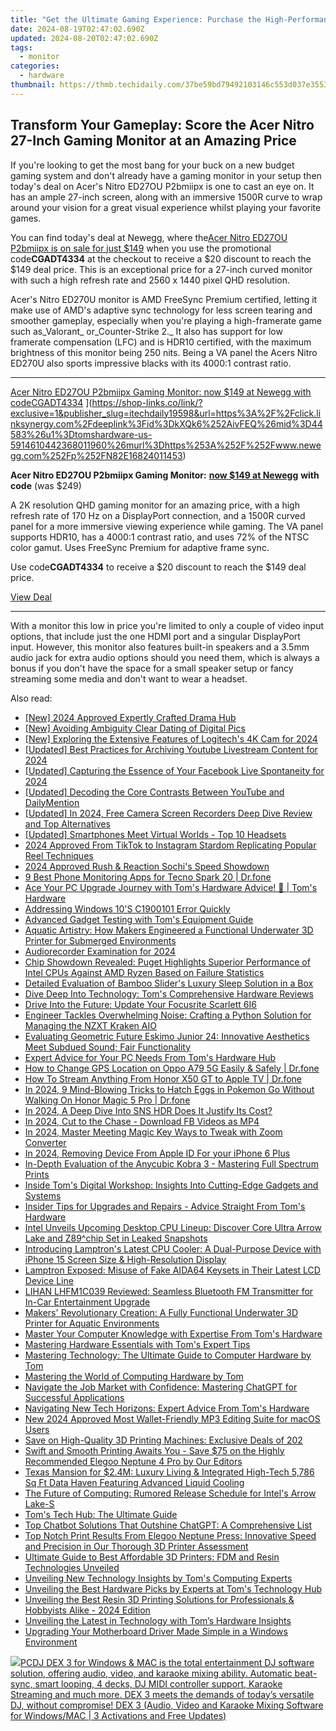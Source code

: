 ```yaml
---
title: "Get the Ultimate Gaming Experience: Purchase the High-Performance Acer Nitro 27"
date: 2024-08-19T02:47:02.690Z
updated: 2024-08-20T02:47:02.690Z
tags:
  - monitor
categories:
  - hardware
thumbnail: https://thmb.techidaily.com/37be59bd79492103146c553d037e355365677b2067dd8fea4392e3520b311142.jpg
---
```


## Transform Your Gameplay: Score the Acer Nitro 27-Inch Gaming Monitor at an Amazing Price

If you're looking to get the most bang for your buck on a new budget gaming system and don't already have a gaming monitor in your setup then today's deal on Acer's Nitro ED27OU P2bmiipx is one to cast an eye on. It has an ample 27-inch screen, along with an immersive 1500R curve to wrap around your vision for a great visual experience whilst playing your favorite games.

 You can find today's deal at Newegg, where the[Acer Nitro ED27OU P2bmiipx is on sale for just $149](https://shop-links.co/link/?exclusive=1&publisher_slug=itechdaily19598&url=https%3A%2F%2Fclick.linksynergy.com%2Fdeeplink%3Fid%3DkXQk6%252AivFEQ%26mid%3D44583%26u1%3Dtomshardware-us-1283107623551148093%26murl%3Dhttps%253A%252F%252Fwww.newegg.com%252Fp%252FN82E16824011453) when you use the promotional code**CGADT4334** at the checkout to receive a $20 discount to reach the $149 deal price. This is an exceptional price for a 27-inch curved monitor with such a high refresh rate and 2560 x 1440 pixel QHD resolution.

 Acer's Nitro ED270U monitor is AMD FreeSync Premium certified, letting it make use of AMD's adaptive sync technology for less screen tearing and smoother gameplay, especially when you're playing a high-framerate game such as_Valorant_ or_Counter-Strike 2._ It also has support for low framerate compensation (LFC) and is HDR10 certified, with the maximum brightness of this monitor being 250 nits. Being a VA panel the Acers Nitro ED270U also sports impressive blacks with its 4000:1 contrast ratio.

---

[Acer Nitro ED27OU P2bmiipx Gaming Monitor:&nbsp;now $149 at Newegg with codeCGADT4334](https://cdn.mos.cms.futurecdn.net/abC45RMRXh26SmM2NFJDoL-200-100.png "Acer Nitro ED27OU P2bmiipx Gaming Monitor:&nbsp;now $149 at Newegg with codeCGADT4334") ](https://shop-links.co/link/?exclusive=1&publisher_slug=itechdaily19598&url=https%3A%2F%2Fclick.linksynergy.com%2Fdeeplink%3Fid%3DkXQk6%252AivFEQ%26mid%3D44583%26u1%3Dtomshardware-us-5914610442368011960%26murl%3Dhttps%253A%252F%252Fwww.newegg.com%252Fp%252FN82E16824011453)

**Acer Nitro ED27OU P2bmiipx Gaming Monitor:** [**now $149 at Newegg**](https://shop-links.co/link/?exclusive=1&publisher_slug=itechdaily19598&url=https%3A%2F%2Fclick.linksynergy.com%2Fdeeplink%3Fid%3DkXQk6%252AivFEQ%26mid%3D44583%26u1%3Dtomshardware-us-5529735785023706507%26murl%3Dhttps%253A%252F%252Fwww.newegg.com%252Fp%252FN82E16824011453) **with code** (was $249)  
  
 A 2K resolution QHD gaming monitor for an amazing price, with a high refresh rate of 170 Hz on a DisplayPort connection, and a 1500R curved panel for a more immersive viewing experience while gaming. The VA panel supports HDR10, has a 4000:1 contrast ratio, and uses 72% of the NTSC color gamut. Uses FreeSync Premium for adaptive frame sync.  
  
 Use code**CGADT4334** to receive a $20 discount to reach the $149 deal price.

[View Deal](https://shop-links.co/link/?exclusive=1&publisher_slug=itechdaily19598&url=https%3A%2F%2Fclick.linksynergy.com%2Fdeeplink%3Fid%3DkXQk6%252AivFEQ%26mid%3D44583%26u1%3Dtomshardware-us-5914610442368011960%26murl%3Dhttps%253A%252F%252Fwww.newegg.com%252Fp%252FN82E16824011453)

---

 With a monitor this low in price you're limited to only a couple of video input options, that include just the one HDMI port and a singular DisplayPort input. However, this monitor also features built-in speakers and a 3.5mm audio jack for extra audio options should you need them, which is always a bonus if you don't have the space for a small speaker setup or fancy streaming some media and don't want to wear a headset.

<ins class="adsbygoogle"
     style="display:block"
     data-ad-format="autorelaxed"
     data-ad-client="ca-pub-7571918770474297"
     data-ad-slot="1223367746"></ins>



<ins class="adsbygoogle"
     style="display:block"
     data-ad-client="ca-pub-7571918770474297"
     data-ad-slot="8358498916"
     data-ad-format="auto"
     data-full-width-responsive="true"></ins>

<span class="atpl-alsoreadstyle">Also read:</span>
<div><ul>
<li><a href="https://fox-info.techidaily.com/new-2024-approved-expertly-crafted-drama-hub/"><u>[New] 2024 Approved  Expertly Crafted Drama Hub</u></a></li>
<li><a href="https://extra-resources.techidaily.com/new-avoiding-ambiguity-clear-dating-of-digital-pics/"><u>[New] Avoiding Ambiguity  Clear Dating of Digital Pics</u></a></li>
<li><a href="https://screen-mirroring-recording.techidaily.com/new-exploring-the-extensive-features-of-logitechs-4k-cam-for-2024/"><u>[New] Exploring the Extensive Features of Logitech's 4K Cam for 2024</u></a></li>
<li><a href="https://screen-recording.techidaily.com/updated-best-practices-for-archiving-youtube-livestream-content-for-2024/"><u>[Updated] Best Practices for Archiving Youtube Livestream Content for 2024</u></a></li>
<li><a href="https://screen-capture.techidaily.com/updated-capturing-the-essence-of-your-facebook-live-spontaneity-for-2024/"><u>[Updated] Capturing the Essence of Your Facebook Live Spontaneity for 2024</u></a></li>
<li><a href="https://youtube-clips.techidaily.com/updated-decoding-the-core-contrasts-between-youtube-and-dailymention/"><u>[Updated] Decoding the Core Contrasts Between YouTube and DailyMention</u></a></li>
<li><a href="https://screen-video-capture.techidaily.com/updated-in-2024-free-camera-screen-recorders-deep-dive-review-and-top-alternatives/"><u>[Updated] In 2024, Free Camera Screen Recorders  Deep Dive Review and Top Alternatives</u></a></li>
<li><a href="https://extra-approaches.techidaily.com/updated-smartphones-meet-virtual-worlds-top-10-headsets/"><u>[Updated] Smartphones Meet Virtual Worlds - Top 10 Headsets</u></a></li>
<li><a href="https://instagram-videos.techidaily.com/2024-approved-from-tiktok-to-instagram-stardom-replicating-popular-reel-techniques/"><u>2024 Approved  From TikTok to Instagram Stardom  Replicating Popular Reel Techniques</u></a></li>
<li><a href="https://article-tips.techidaily.com/2024-approved-rush-and-reaction-sochis-speed-showdown/"><u>2024 Approved  Rush & Reaction  Sochi's Speed Showdown</u></a></li>
<li><a href="https://android-location-track.techidaily.com/9-best-phone-monitoring-apps-for-tecno-spark-20-drfone-by-drfone-virtual-android/"><u>9 Best Phone Monitoring Apps for Tecno Spark 20 | Dr.fone</u></a></li>
<li><a href="https://hardware-tips.techidaily.com/ace-your-pc-upgrade-journey-with-toms-hardware-advice-toms-hardware/"><u>Ace Your PC Upgrade Journey with Tom's Hardware Advice! 🚀 | Tom's Hardware</u></a></li>
<li><a href="https://graphic-issues.techidaily.com/addressing-windows-10s-c1900101-error-quickly/"><u>Addressing Windows 10'S C1900101 Error Quickly</u></a></li>
<li><a href="https://hardware-tips.techidaily.com/advanced-gadget-testing-with-toms-equipment-guide/"><u>Advanced Gadget Testing with Tom's Equipment Guide</u></a></li>
<li><a href="https://hardware-tips.techidaily.com/aquatic-artistry-how-makers-engineered-a-functional-underwater-3d-printer-for-submerged-environments/"><u>Aquatic Artistry: How Makers Engineered a Functional Underwater 3D Printer for Submerged Environments</u></a></li>
<li><a href="https://screen-capture.techidaily.com/audiorecorder-examination-for-2024/"><u>Audiorecorder Examination for 2024</u></a></li>
<li><a href="https://hardware-tips.techidaily.com/chip-showdown-revealed-puget-highlights-superior-performance-of-intel-cpus-against-amd-ryzen-based-on-failure-statistics/"><u>Chip Showdown Revealed: Puget Highlights Superior Performance of Intel CPUs Against AMD Ryzen Based on Failure Statistics</u></a></li>
<li><a href="https://hardware-tips.techidaily.com/detailed-evaluation-of-bamboo-sliders-luxury-sleep-solution-in-a-box/"><u>Detailed Evaluation of Bamboo Slider's Luxury Sleep Solution in a Box</u></a></li>
<li><a href="https://hardware-tips.techidaily.com/dive-deep-into-technology-toms-comprehensive-hardware-reviews/"><u>Dive Deep Into Technology: Tom's Comprehensive Hardware Reviews</u></a></li>
<li><a href="https://driver-install.techidaily.com/drive-into-the-future-update-your-focusrite-scarlett-6i6/"><u>Drive Into the Future: Update Your Focusrite Scarlett 6I6</u></a></li>
<li><a href="https://hardware-tips.techidaily.com/engineer-tackles-overwhelming-noise-crafting-a-python-solution-for-managing-the-nzxt-kraken-aio/"><u>Engineer Tackles Overwhelming Noise: Crafting a Python Solution for Managing the NZXT Kraken AIO</u></a></li>
<li><a href="https://hardware-tips.techidaily.com/evaluating-geometric-future-eskimo-junior-24-innovative-aesthetics-meet-subdued-sound-fair-functionality/"><u>Evaluating Geometric Future Eskimo Junior 24: Innovative Aesthetics Meet Subdued Sound; Fair Functionality</u></a></li>
<li><a href="https://hardware-tips.techidaily.com/expert-advice-for-your-pc-needs-from-toms-hardware-hub/"><u>Expert Advice for Your PC Needs From Tom's Hardware Hub</u></a></li>
<li><a href="https://location-social.techidaily.com/how-to-change-gps-location-on-oppo-a79-5g-easily-and-safely-drfone-by-drfone-virtual-android/"><u>How to Change GPS Location on Oppo A79 5G Easily & Safely | Dr.fone</u></a></li>
<li><a href="https://screen-mirror.techidaily.com/how-to-stream-anything-from-honor-x50-gt-to-apple-tv-drfone-by-drfone-android/"><u>How To Stream Anything From Honor X50 GT to Apple TV | Dr.fone</u></a></li>
<li><a href="https://pokemon-go-android.techidaily.com/in-2024-9-mind-blowing-tricks-to-hatch-eggs-in-pokemon-go-without-walking-on-honor-magic-5-pro-drfone-by-drfone-virtual-android/"><u>In 2024, 9 Mind-Blowing Tricks to Hatch Eggs in Pokemon Go Without Walking On Honor Magic 5 Pro | Dr.fone</u></a></li>
<li><a href="https://extra-resources.techidaily.com/in-2024-a-deep-dive-into-sns-hdr-does-it-justify-its-cost/"><u>In 2024, A Deep Dive Into SNS HDR  Does It Justify Its Cost?</u></a></li>
<li><a href="https://facebook-video-content.techidaily.com/in-2024-cut-to-the-chase-download-fb-videos-as-mp4/"><u>In 2024, Cut to the Chase - Download FB Videos as MP4</u></a></li>
<li><a href="https://some-skills.techidaily.com/in-2024-master-meeting-magic-key-ways-to-tweak-with-zoom-converter/"><u>In 2024, Master Meeting Magic  Key Ways to Tweak with Zoom Converter</u></a></li>
<li><a href="https://apple-account.techidaily.com/in-2024-removing-device-from-apple-id-for-your-iphone-6-plus-by-drfone-ios/"><u>In 2024, Removing Device From Apple ID For your iPhone 6 Plus</u></a></li>
<li><a href="https://hardware-tips.techidaily.com/in-depth-evaluation-of-the-anycubic-kobra-3-mastering-full-spectrum-prints/"><u>In-Depth Evaluation of the Anycubic Kobra 3 - Mastering Full Spectrum Prints</u></a></li>
<li><a href="https://hardware-tips.techidaily.com/inside-toms-digital-workshop-insights-into-cutting-edge-gadgets-and-systems/"><u>Inside Tom's Digital Workshop: Insights Into Cutting-Edge Gadgets and Systems</u></a></li>
<li><a href="https://hardware-tips.techidaily.com/insider-tips-for-upgrades-and-repairs-advice-straight-from-toms-hardware/"><u>Insider Tips for Upgrades and Repairs - Advice Straight From Tom's Hardware</u></a></li>
<li><a href="https://hardware-tips.techidaily.com/intel-unveils-upcoming-desktop-cpu-lineup-discover-core-ultra-arrow-lake-and-z89chip-set-in-leaked-snapshots/"><u>Intel Unveils Upcoming Desktop CPU Lineup: Discover Core Ultra Arrow Lake and Z89^chip Set in Leaked Snapshots</u></a></li>
<li><a href="https://hardware-tips.techidaily.com/introducing-lamptrons-latest-cpu-cooler-a-dual-purpose-device-with-iphone-15-screen-size-and-high-resolution-display/"><u>Introducing Lamptron's Latest CPU Cooler: A Dual-Purpose Device with iPhone 15 Screen Size & High-Resolution Display</u></a></li>
<li><a href="https://hardware-tips.techidaily.com/lamptron-exposed-misuse-of-fake-aida64-keysets-in-their-latest-lcd-device-line/"><u>Lamptron Exposed: Misuse of Fake AIDA64 Keysets in Their Latest LCD Device Line</u></a></li>
<li><a href="https://hardware-tips.techidaily.com/lihan-lhfm1c039-reviewed-seamless-bluetooth-fm-transmitter-for-in-car-entertainment-upgrade/"><u>LIHAN LHFM1C039 Reviewed: Seamless Bluetooth FM Transmitter for In-Car Entertainment Upgrade</u></a></li>
<li><a href="https://hardware-tips.techidaily.com/makers-revolutionary-creation-a-fully-functional-underwater-3d-printer-for-aquatic-environments/"><u>Makers' Revolutionary Creation: A Fully Functional Underwater 3D Printer for Aquatic Environments</u></a></li>
<li><a href="https://hardware-tips.techidaily.com/master-your-computer-knowledge-with-expertise-from-toms-hardware/"><u>Master Your Computer Knowledge with Expertise From Tom's Hardware</u></a></li>
<li><a href="https://hardware-tips.techidaily.com/mastering-hardware-essentials-with-toms-expert-tips/"><u>Mastering Hardware Essentials with Tom's Expert Tips</u></a></li>
<li><a href="https://hardware-tips.techidaily.com/mastering-technology-the-ultimate-guide-to-computer-hardware-by-tom/"><u>Mastering Technology: The Ultimate Guide to Computer Hardware by Tom</u></a></li>
<li><a href="https://hardware-tips.techidaily.com/mastering-the-world-of-computing-hardware-by-tom/"><u>Mastering the World of Computing Hardware by Tom</u></a></li>
<li><a href="https://tech-hub.techidaily.com/navigate-the-job-market-with-confidence-mastering-chatgpt-for-successful-applications/"><u>Navigate the Job Market with Confidence: Mastering ChatGPT for Successful Applications</u></a></li>
<li><a href="https://hardware-tips.techidaily.com/navigating-new-tech-horizons-expert-advice-from-toms-hardware/"><u>Navigating New Tech Horizons: Expert Advice From Tom's Hardware</u></a></li>
<li><a href="https://voice-adjusting.techidaily.com/new-2024-approved-most-wallet-friendly-mp3-editing-suite-for-macos-users/"><u>New 2024 Approved Most Wallet-Friendly MP3 Editing Suite for macOS Users</u></a></li>
<li><a href="https://hardware-tips.techidaily.com/save-on-high-quality-3d-printing-machines-exclusive-deals-of-202/"><u>Save on High-Quality 3D Printing Machines: Exclusive Deals of 202</u></a></li>
<li><a href="https://hardware-tips.techidaily.com/swift-and-smooth-printing-awaits-you-save-75-on-the-highly-recommended-elegoo-neptune-4-pro-by-our-editors/"><u>Swift and Smooth Printing Awaits You - Save $75 on the Highly Recommended Elegoo Neptune 4 Pro by Our Editors</u></a></li>
<li><a href="https://hardware-tips.techidaily.com/texas-mansion-for-24m-luxury-living-and-integrated-high-tech-5786-sq-ft-data-haven-featuring-advanced-liquid-cooling/"><u>Texas Mansion for $2.4M: Luxury Living & Integrated High-Tech 5,786 Sq Ft Data Haven Featuring Advanced Liquid Cooling</u></a></li>
<li><a href="https://hardware-tips.techidaily.com/the-future-of-computing-rumored-release-schedule-for-intels-arrow-lake-s/"><u>The Future of Computing: Rumored Release Schedule for Intel's Arrow Lake-S</u></a></li>
<li><a href="https://hardware-tips.techidaily.com/toms-tech-hub-the-ultimate-guide/"><u>Tom's Tech Hub: The Ultimate Guide</u></a></li>
<li><a href="https://tech-recovery.techidaily.com/top-chatbot-solutions-that-outshine-chatgpt-a-comprehensive-list/"><u>Top Chatbot Solutions That Outshine ChatGPT: A Comprehensive List</u></a></li>
<li><a href="https://hardware-tips.techidaily.com/top-notch-print-results-from-elegoo-neptune-press-innovative-speed-and-precision-in-our-thorough-3d-printer-assessment/"><u>Top Notch Print Results From Elegoo Neptune Press: Innovative Speed and Precision in Our Thorough 3D Printer Assessment</u></a></li>
<li><a href="https://hardware-tips.techidaily.com/ultimate-guide-to-best-affordable-3d-printers-fdm-and-resin-technologies-unveiled/"><u>Ultimate Guide to Best Affordable 3D Printers: FDM and Resin Technologies Unveiled</u></a></li>
<li><a href="https://hardware-tips.techidaily.com/unveiling-new-technology-insights-by-toms-computing-experts/"><u>Unveiling New Technology Insights by Tom's Computing Experts</u></a></li>
<li><a href="https://hardware-tips.techidaily.com/unveiling-the-best-hardware-picks-by-experts-at-toms-technology-hub/"><u>Unveiling the Best Hardware Picks by Experts at Tom's Technology Hub</u></a></li>
<li><a href="https://hardware-tips.techidaily.com/unveiling-the-best-resin-3d-printing-solutions-for-professionals-and-hobbyists-alike-2024-edition/"><u>Unveiling the Best Resin 3D Printing Solutions for Professionals & Hobbyists Alike - 2024 Edition</u></a></li>
<li><a href="https://hardware-tips.techidaily.com/unveiling-the-latest-in-technology-with-toms-hardware-insights/"><u>Unveiling the Latest in Technology with Tom’s Hardware Insights</u></a></li>
<li><a href="https://hardware-help.techidaily.com/upgrading-your-motherboard-driver-made-simple-in-a-windows-environment/"><u>Upgrading Your Motherboard Driver Made Simple in a Windows Environment</u></a></li>
</ul></div>

<!-- affiliate ads begin -->
<a href="https://shop.pcdj.com/order/checkout.php?PRODS=4698824&QTY=1&AFFILIATE=108875&CART=1"> <img src="https://secure.avangate.com/images/merchant/47f4b6321e9fd8e8f7326a6adc1a7c1e/products/dex3pro-screenshot-homepage.png" border="0">PCDJ DEX 3 for Windows & MAC is the total entertainment DJ software solution, offering audio, video, and karaoke mixing ability. Automatic beat-sync, smart looping, 4 decks, DJ MIDI controller support, Karaoke Streaming and much more. 
DEX 3 meets the demands of today’s versatile DJ, without compromise! 
DEX 3 (Audio, Video and Karaoke Mixing Software for Windows/MAC | 3 Activations and Free Updates)</a>
<!-- affiliate ads end -->